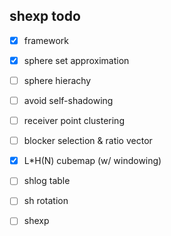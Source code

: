 ## shexp todo

- [x] framework
- [x] sphere set approximation
- [ ] sphere hierachy
- [ ] avoid self-shadowing
- [ ] receiver point clustering
- [ ] blocker selection & ratio vector
- [X] L*H(N) cubemap (w/ windowing)
- [ ] shlog table
- [ ] sh rotation
- [ ] shexp

